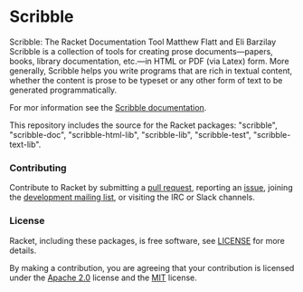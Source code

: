 # Scribble


Scribble: The Racket Documentation Tool
Matthew Flatt and Eli Barzilay
Scribble is a collection of tools for creating prose documents—papers, books, library documentation, etc.—in HTML or PDF (via Latex) form. More generally, Scribble helps you write programs that are rich in textual content, whether the content is prose to be typeset or any other form of text to be generated programmatically.

For mor information see the [Scribble documentation](https://docs.racket-lang.org/scribble/index.html).

This repository includes the source for the Racket packages: "scribble", "scribble-doc", "scribble-html-lib", "scribble-lib", "scribble-test", "scribble-text-lib".

### Contributing

Contribute to Racket by submitting a [pull request], reporting an
[issue], joining the [development mailing list], or visiting the
IRC or Slack channels.

### License

Racket, including these packages, is free software, see [LICENSE]
for more details.

By making a contribution, you are agreeing that your contribution
is licensed under the [Apache 2.0] license and the [MIT] license.

[MIT]: https://github.com/racket/racket/blob/master/racket/src/LICENSE-MIT.txt
[Apache 2.0]: https://www.apache.org/licenses/LICENSE-2.0.txt
[pull request]: https://github.com/racket/scribble/pulls
[issue]: https://github.com/racket/scribble/issues
[development mailing list]: https://lists.racket-lang.org
[LICENSE]: LICENSE
